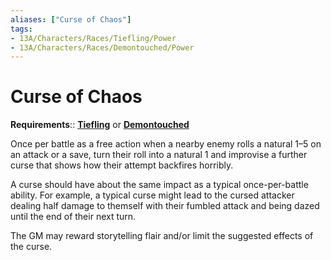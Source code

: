 ```yaml
---
aliases: ["Curse of Chaos"]
tags:
- 13A/Characters/Races/Tiefling/Power
- 13A/Characters/Races/Demontouched/Power
---
```

# Curse of Chaos

**Requirements**:: **[Tiefling](../Tiefling-Demontouched.md)** or **[Demontouched](../Tiefling-Demontouched.md)**

Once per battle as a free action when a nearby enemy rolls a natural 1–5 on an attack or a save, turn their roll into a natural 1 and improvise a further curse that shows how their attempt backfires horribly.

A curse should have about the same impact as a typical once-per-battle ability. For example, a typical curse might lead to the cursed attacker dealing half damage to themself with their fumbled attack and being dazed until the end of their next turn.

The GM may reward storytelling flair and/or limit the suggested effects of the curse.
